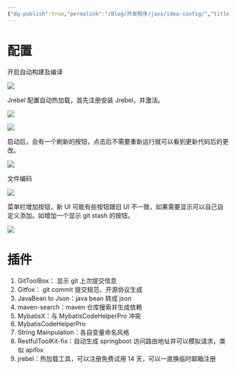 ```yaml
---
{"dg-publish":true,"permalink":"/Blog/开发程序/java/idea-config/","title":"IDEA 配置","noteIcon":"1","created":"2023-05-28T13:40:53+08:00","updated":""}
---
```



# 配置

开启自动构建及编译

![](https://s3.caoayu.eu.org/2023/07/31/202307310016059.png)

Jrebel 配置自动热加载，首先注册安装 Jrebel，并激活。

![](https://s3.caoayu.eu.org/2023/07/31/202307310059325.png)

![](https://s3.caoayu.eu.org/2023/07/31/202307310100994.png)

启动后，会有一个刷新的按钮，点击后不需要重新运行就可以看到更新代码后的更改。

![](https://s3.caoayu.eu.org/2023/07/31/202307310101467.png)


文件编码

![](https://s3.caoayu.eu.org/2023/07/31/202307310015548.png)

菜单栏增加按钮，新 UI 可能有些按钮跟旧 UI 不一致，如果需要显示可以自己自定义添加。如增加一个显示 git stash 的按钮。

![](https://s3.caoayu.eu.org/2023/07/31/202307310021795.png)


# 插件

1. GitToolBox： 显示 git 上次提交信息
2. Gitfox： git commit 提交规范、开源协议生成
3. JavaBean to Json：java bean 转成 json 
4. maven-search：maven 仓库搜索并生成依赖
5. MybatisX：与 MybatisCodeHelperPro 冲突
6. MybatisCodeHelperPro
7. String Mainpulation：各自变量命名风格
8. RestfulToolKit-fix：自动生成 springboot 访问路由地址并可以模拟请求，类似 apifox
9. jrebel：热加载工具，可以注册免费试用 14 天，可以一直换临时邮箱注册
